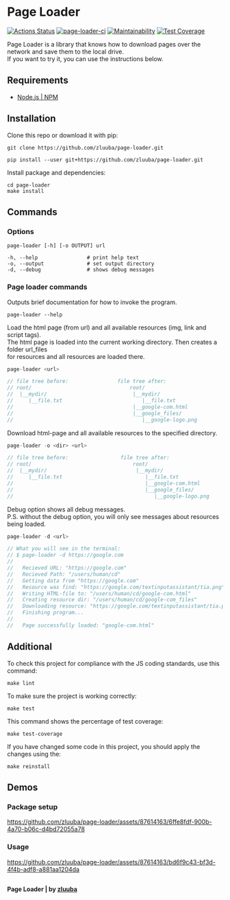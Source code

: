 # Page Loader

[![Actions Status](https://github.com/zluuba/fullstack-javascript-project-4/workflows/hexlet-check/badge.svg)](https://github.com/zluuba/fullstack-javascript-project-4/actions)
[![page-loader-ci](https://github.com/zluuba/fullstack-javascript-project-4/actions/workflows/project-ci.yml/badge.svg)](https://github.com/zluuba/fullstack-javascript-project-4/actions/workflows/project-ci.yml)
[![Maintainability](https://api.codeclimate.com/v1/badges/a59b43fcc22af3a5ea73/maintainability)](https://codeclimate.com/github/zluuba/fullstack-javascript-project-4/maintainability)
[![Test Coverage](https://api.codeclimate.com/v1/badges/a59b43fcc22af3a5ea73/test_coverage)](https://codeclimate.com/github/zluuba/fullstack-javascript-project-4/test_coverage)


Page Loader is a library that knows how to download pages over the network and save them to the local drive. <br/>
If you want to try it, you can use the instructions below. <br/>


## Requirements
- [Node.js | NPM](https://docs.npmjs.com/downloading-and-installing-node-js-and-npm)


## Installation
Clone this repo or download it with pip:

```ch
git clone https://github.com/zluuba/page-loader.git
```

```ch
pip install --user git+https://github.com/zluuba/page-loader.git
```


Install package and dependencies:

```ch
cd page-loader
make install
```


## Commands
### Options
```ch
page-loader [-h] [-o OUTPUT] url

-h, --help                # print help text
-o, --output              # set output directory
-d, --debug               # shows debug messages
```

### Page loader commands

Outputs brief documentation for how to invoke the program.
```ch
page-loader --help
```


Load the html page (from url) and all available resources (img, link and script tags). <br>
The html page is loaded into the current working directory. Then creates a folder url_files <br>
for resources and all resources are loaded there. <br>
```js
page-loader <url>

// file tree before:                file tree after:
// root/                                root/
//  |__mydir/                            |__mydir/
//     |__file.txt                          |__file.txt
//                                       |__google-com.html              # loaded html page
//                                       |__google_files/                # resources folder
//                                          |__google-logo.png           # resource
```


Download html-page and all available resources to the specified directory.
```js
page-loader -o <dir> <url>

// file tree before:                 file tree after:
// root/                                 root/
//  |__mydir/                             |__mydir/
//     |__file.txt                           |__file.txt
//                                           |__google-com.html          # loaded html page
//                                           |__google_files/            # resources folder
//                                              |__google-logo.png       # resource
```

Debug option shows all debug messages. <br>
P.S. without the debug option, you will only see messages about resources being loaded.
```js
page-loader -d <url>

// What you will see in the terminal:
// $ page-loader -d https://google.com
//
//   Recieved URL: "https://google.com"
//   Recieved Path: "/users/human/cd"
//   Getting data from "https://google.com"
//   Resource was find: "https://google.com/textinputassistant/tia.png"
//   Writing HTML-file to: "/users/human/cd/google-com.html"
//   Creating resource dir: "/users/human/cd/google-com_files"
//   Downloading resource: "https://google.com/textinputassistant/tia.png"
//   Finishing program...
//
//   Page successfully loaded: "google-com.html"
```


## Additional
To check this project for compliance with the JS coding standards, use this command:
```ch
make lint
```

To make sure the project is working correctly:
```ch
make test
```

This command shows the percentage of test coverage:
```ch
make test-coverage
```

If you have changed some code in this project, you should apply the changes using the:
```ch
make reinstall
```


## Demos

### Package setup
https://github.com/zluuba/page-loader/assets/87614163/6ffe8fdf-900b-4a70-b06c-d4bd72055a78

### Usage
https://github.com/zluuba/page-loader/assets/87614163/bd6f9c43-bf3d-4f4b-adf8-a881aa1204da


##

**Page Loader | by [zluuba](https://github.com/zluuba)**
